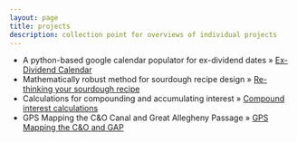 ```yaml
---
layout: page
title: projects
description: collection point for overviews of individual projects
---
```


<ul class="posts">
    <li><span>A python-based google calendar populator for ex-dividend dates</span> &raquo; <a href="https://justinelfritz.github.io/pages/dividend_calendar.html">Ex-Dividend Calendar</a></li>
    <li><span>Mathematically robust method for sourdough recipe design</span> &raquo; <a href="https://justinelfritz.github.io/pages/sourdough.html">Re-thinking your sourdough recipe</a></li>
    <li><span>Calculations for compounding and accumulating interest</span> &raquo; <a href="https://justinelfritz.github.io/pages/interest_calculators.html">Compound interest calculations</a></li>
    <li><span>GPS Mapping the C&O Canal and Great Allegheny Passage</span> &raquo; <a href="https://justinelfritz.github.io/pages/co_gap_gps.html">GPS Mapping the C&O and GAP</a></li>
</ul>




